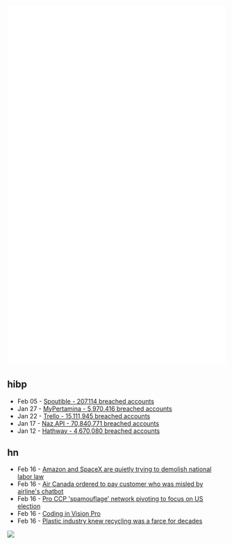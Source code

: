![Metrics](https://raw.githubusercontent.com/phixion/phixion/master/metrics.svg)

## hibp

<!--
for https://github.com/phixion/phixion/blob/main/.github/workflows/feeds.yml
-->
<!--START_SECTION:haveibeenpwnd-->
- Feb 05 - [Spoutible - 207,114 breached accounts](https://haveibeenpwned.com/PwnedWebsites#Spoutible)
- Jan 27 - [MyPertamina - 5,970,416 breached accounts](https://haveibeenpwned.com/PwnedWebsites#MyPertamina)
- Jan 22 - [Trello - 15,111,945 breached accounts](https://haveibeenpwned.com/PwnedWebsites#Trello)
- Jan 17 - [Naz.API - 70,840,771 breached accounts](https://haveibeenpwned.com/PwnedWebsites#NazApi)
- Jan 12 - [Hathway - 4,670,080 breached accounts](https://haveibeenpwned.com/PwnedWebsites#Hathway)
<!--END_SECTION:haveibeenpwnd-->

## hn

<!--
for https://github.com/phixion/phixion/blob/main/.github/workflows/feeds.yml
-->
<!--START_SECTION:hn-->
- Feb 16 - [Amazon and SpaceX are quietly trying to demolish national labor law](https://techcrunch.com/2024/02/16/amazon-and-spacex-are-quietly-trying-to-demolish-national-labor-law/)
- Feb 16 - [Air Canada ordered to pay customer who was misled by airline's chatbot](https://www.theguardian.com/world/2024/feb/16/air-canada-chatbot-lawsuit)
- Feb 16 - [Pro CCP 'spamouflage' network pivoting to focus on US election](https://www.isdglobal.org/digital_dispatches/pro-ccp-spamouflage-net-work-focuses-on-us-election/)
- Feb 16 - [Coding in Vision Pro](https://willem.com/blog/2024-02-16_vision-pro/)
- Feb 16 - [Plastic industry knew recycling was a farce for decades](https://www.euronews.com/green/2024/02/16/plastic-industry-knew-recycling-was-a-farce-for-decades-yet-deceived-the-public-report-rev)
<!--END_SECTION:hn-->

<!--
for https://yhype.me
-->
![](https://hit.yhype.me/github/profile?user_id=13013670)
